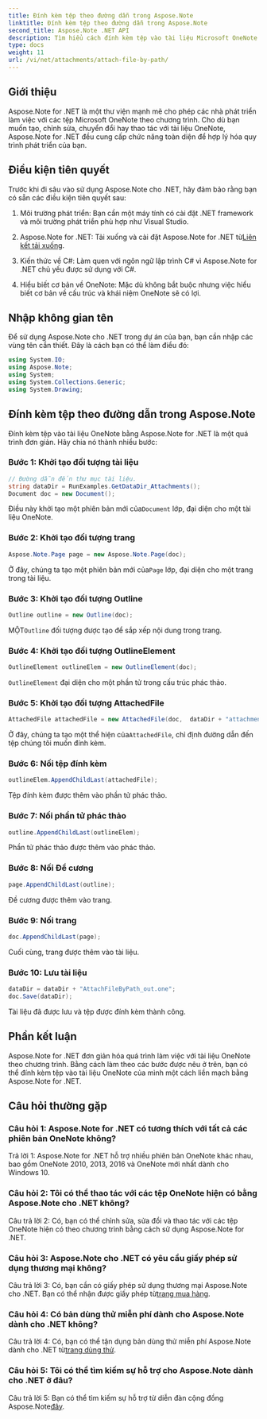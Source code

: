 ```yaml
---
title: Đính kèm tệp theo đường dẫn trong Aspose.Note
linktitle: Đính kèm tệp theo đường dẫn trong Aspose.Note
second_title: Aspose.Note .NET API
description: Tìm hiểu cách đính kèm tệp vào tài liệu Microsoft OneNote theo chương trình bằng Aspose.Note for .NET. Đơn giản hóa quá trình phát triển của bạn với hướng dẫn toàn diện này.
type: docs
weight: 11
url: /vi/net/attachments/attach-file-by-path/
---
```

## Giới thiệu

Aspose.Note for .NET là một thư viện mạnh mẽ cho phép các nhà phát triển làm việc với các tệp Microsoft OneNote theo chương trình. Cho dù bạn muốn tạo, chỉnh sửa, chuyển đổi hay thao tác với tài liệu OneNote, Aspose.Note for .NET đều cung cấp chức năng toàn diện để hợp lý hóa quy trình phát triển của bạn.

## Điều kiện tiên quyết

Trước khi đi sâu vào sử dụng Aspose.Note cho .NET, hãy đảm bảo rằng bạn có sẵn các điều kiện tiên quyết sau:

1. Môi trường phát triển: Bạn cần một máy tính có cài đặt .NET framework và môi trường phát triển phù hợp như Visual Studio.

2.  Aspose.Note for .NET: Tải xuống và cài đặt Aspose.Note for .NET từ[Liên kết tải xuống](https://releases.aspose.com/note/net/).

3. Kiến thức về C#: Làm quen với ngôn ngữ lập trình C# vì Aspose.Note for .NET chủ yếu được sử dụng với C#.

4. Hiểu biết cơ bản về OneNote: Mặc dù không bắt buộc nhưng việc hiểu biết cơ bản về cấu trúc và khái niệm OneNote sẽ có lợi.

## Nhập không gian tên

Để sử dụng Aspose.Note cho .NET trong dự án của bạn, bạn cần nhập các vùng tên cần thiết. Đây là cách bạn có thể làm điều đó:

```csharp
using System.IO;
using Aspose.Note;
using System;
using System.Collections.Generic;
using System.Drawing;
```

## Đính kèm tệp theo đường dẫn trong Aspose.Note

Đính kèm tệp vào tài liệu OneNote bằng Aspose.Note for .NET là một quá trình đơn giản. Hãy chia nó thành nhiều bước:

### Bước 1: Khởi tạo đối tượng tài liệu

```csharp
// Đường dẫn đến thư mục tài liệu.
string dataDir = RunExamples.GetDataDir_Attachments();
Document doc = new Document();
```

 Điều này khởi tạo một phiên bản mới của`Document` lớp, đại diện cho một tài liệu OneNote.

### Bước 2: Khởi tạo đối tượng trang

```csharp
Aspose.Note.Page page = new Aspose.Note.Page(doc);
```

 Ở đây, chúng ta tạo một phiên bản mới của`Page` lớp, đại diện cho một trang trong tài liệu.

### Bước 3: Khởi tạo đối tượng Outline

```csharp
Outline outline = new Outline(doc);
```

 MỘT`Outline` đối tượng được tạo để sắp xếp nội dung trong trang.

### Bước 4: Khởi tạo đối tượng OutlineElement

```csharp
OutlineElement outlineElem = new OutlineElement(doc);
```

`OutlineElement` đại diện cho một phần tử trong cấu trúc phác thảo.

### Bước 5: Khởi tạo đối tượng AttachedFile

```csharp
AttachedFile attachedFile = new AttachedFile(doc,  dataDir + "attachment.txt");
```

 Ở đây, chúng ta tạo một thể hiện của`AttachedFile`, chỉ định đường dẫn đến tệp chúng tôi muốn đính kèm.

### Bước 6: Nối tệp đính kèm

```csharp
outlineElem.AppendChildLast(attachedFile);
```

Tệp đính kèm được thêm vào phần tử phác thảo.

### Bước 7: Nối phần tử phác thảo

```csharp
outline.AppendChildLast(outlineElem);
```

Phần tử phác thảo được thêm vào phác thảo.

### Bước 8: Nối Đề cương

```csharp
page.AppendChildLast(outline);
```

Đề cương được thêm vào trang.

### Bước 9: Nối trang

```csharp
doc.AppendChildLast(page);
```

Cuối cùng, trang được thêm vào tài liệu.

### Bước 10: Lưu tài liệu

```csharp
dataDir = dataDir + "AttachFileByPath_out.one";
doc.Save(dataDir);
```

Tài liệu đã được lưu và tệp được đính kèm thành công.

## Phần kết luận

Aspose.Note for .NET đơn giản hóa quá trình làm việc với tài liệu OneNote theo chương trình. Bằng cách làm theo các bước được nêu ở trên, bạn có thể đính kèm tệp vào tài liệu OneNote của mình một cách liền mạch bằng Aspose.Note for .NET.

## Câu hỏi thường gặp

### Câu hỏi 1: Aspose.Note for .NET có tương thích với tất cả các phiên bản OneNote không?

Trả lời 1: Aspose.Note for .NET hỗ trợ nhiều phiên bản OneNote khác nhau, bao gồm OneNote 2010, 2013, 2016 và OneNote mới nhất dành cho Windows 10.

### Câu hỏi 2: Tôi có thể thao tác với các tệp OneNote hiện có bằng Aspose.Note cho .NET không?

Câu trả lời 2: Có, bạn có thể chỉnh sửa, sửa đổi và thao tác với các tệp OneNote hiện có theo chương trình bằng cách sử dụng Aspose.Note for .NET.

### Câu hỏi 3: Aspose.Note cho .NET có yêu cầu giấy phép sử dụng thương mại không?

Câu trả lời 3: Có, bạn cần có giấy phép sử dụng thương mại Aspose.Note cho .NET. Bạn có thể nhận được giấy phép từ[trang mua hàng](https://purchase.aspose.com/buy).

### Câu hỏi 4: Có bản dùng thử miễn phí dành cho Aspose.Note dành cho .NET không?

 Câu trả lời 4: Có, bạn có thể tận dụng bản dùng thử miễn phí Aspose.Note dành cho .NET từ[trang dùng thử](https://releases.aspose.com/).

### Câu hỏi 5: Tôi có thể tìm kiếm sự hỗ trợ cho Aspose.Note dành cho .NET ở đâu?

 Câu trả lời 5: Bạn có thể tìm kiếm sự hỗ trợ từ diễn đàn cộng đồng Aspose.Note[đây](https://forum.aspose.com/c/note/28).